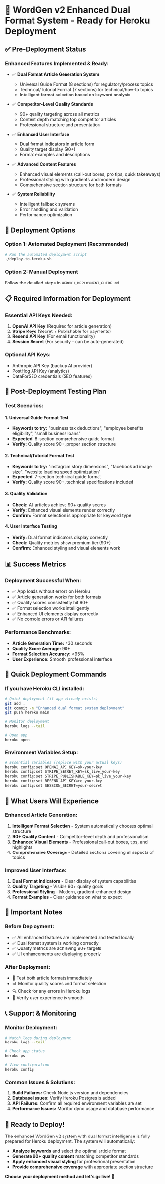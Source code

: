 # 🚀 WordGen v2 Enhanced Dual Format System - Ready for Heroku Deployment

## ✅ Pre-Deployment Status

### **Enhanced Features Implemented & Ready:**
- ✅ **Dual Format Article Generation System**
  - Universal Guide Format (8 sections) for regulatory/process topics
  - Technical/Tutorial Format (7 sections) for technical/how-to topics
  - Intelligent format selection based on keyword analysis

- ✅ **Competitor-Level Quality Standards**
  - 90+ quality targeting across all metrics
  - Content depth matching top competitor articles
  - Professional structure and presentation

- ✅ **Enhanced User Interface**
  - Dual format indicators in article form
  - Quality target display (90+)
  - Format examples and descriptions

- ✅ **Advanced Content Features**
  - Enhanced visual elements (call-out boxes, pro tips, quick takeaways)
  - Professional styling with gradients and modern design
  - Comprehensive section structure for both formats

- ✅ **System Reliability**
  - Intelligent fallback systems
  - Error handling and validation
  - Performance optimization

## 🎯 Deployment Options

### **Option 1: Automated Deployment (Recommended)**
```bash
# Run the automated deployment script
./deploy-to-heroku.sh
```

### **Option 2: Manual Deployment**
Follow the detailed steps in `HEROKU_DEPLOYMENT_GUIDE.md`

## 📋 Required Information for Deployment

### **Essential API Keys Needed:**
1. **OpenAI API Key** (Required for article generation)
2. **Stripe Keys** (Secret + Publishable for payments)
3. **Resend API Key** (For email functionality)
4. **Session Secret** (For security - can be auto-generated)

### **Optional API Keys:**
- Anthropic API Key (backup AI provider)
- PostHog API Key (analytics)
- DataForSEO credentials (SEO features)

## 🧪 Post-Deployment Testing Plan

### **Test Scenarios:**

#### **1. Universal Guide Format Test**
- **Keywords to try:** "business tax deductions", "employee benefits eligibility", "small business loans"
- **Expected:** 8-section comprehensive guide format
- **Verify:** Quality score 90+, proper section structure

#### **2. Technical/Tutorial Format Test**
- **Keywords to try:** "instagram story dimensions", "facebook ad image size", "website loading speed optimization"
- **Expected:** 7-section technical guide format
- **Verify:** Quality score 90+, technical specifications included

#### **3. Quality Validation**
- **Check:** All articles achieve 90+ quality scores
- **Verify:** Enhanced visual elements render correctly
- **Confirm:** Format selection is appropriate for keyword type

#### **4. User Interface Testing**
- **Verify:** Dual format indicators display correctly
- **Check:** Quality metrics show premium tier (90+)
- **Confirm:** Enhanced styling and visual elements work

## 📊 Success Metrics

### **Deployment Successful When:**
- ✅ App loads without errors on Heroku
- ✅ Article generation works for both formats
- ✅ Quality scores consistently hit 90+
- ✅ Format selection works intelligently
- ✅ Enhanced UI elements display correctly
- ✅ No console errors or API failures

### **Performance Benchmarks:**
- **Article Generation Time:** <30 seconds
- **Quality Score Average:** 90+
- **Format Selection Accuracy:** >95%
- **User Experience:** Smooth, professional interface

## 🔧 Quick Deployment Commands

### **If you have Heroku CLI installed:**
```bash
# Quick deployment (if app already exists)
git add .
git commit -m "Enhanced dual format system deployment"
git push heroku main

# Monitor deployment
heroku logs --tail

# Open app
heroku open
```

### **Environment Variables Setup:**
```bash
# Essential variables (replace with your actual keys)
heroku config:set OPENAI_API_KEY=sk-your-key
heroku config:set STRIPE_SECRET_KEY=sk_live_your-key
heroku config:set STRIPE_PUBLISHABLE_KEY=pk_live_your-key
heroku config:set RESEND_API_KEY=re_your-key
heroku config:set SESSION_SECRET=your-secret
```

## 🎉 What Users Will Experience

### **Enhanced Article Generation:**
1. **Intelligent Format Selection** - System automatically chooses optimal structure
2. **90+ Quality Content** - Competitor-level depth and professionalism
3. **Enhanced Visual Elements** - Professional call-out boxes, tips, and highlights
4. **Comprehensive Coverage** - Detailed sections covering all aspects of topics

### **Improved User Interface:**
1. **Dual Format Indicators** - Clear display of system capabilities
2. **Quality Targeting** - Visible 90+ quality goals
3. **Professional Styling** - Modern, gradient-enhanced design
4. **Format Examples** - Clear guidance on what to expect

## 🚨 Important Notes

### **Before Deployment:**
- ✅ All enhanced features are implemented and tested locally
- ✅ Dual format system is working correctly
- ✅ Quality metrics are achieving 90+ targets
- ✅ UI enhancements are displaying properly

### **After Deployment:**
- 🧪 Test both article formats immediately
- 📊 Monitor quality scores and format selection
- 🔍 Check for any errors in Heroku logs
- 👥 Verify user experience is smooth

## 📞 Support & Monitoring

### **Monitor Deployment:**
```bash
# Watch logs during deployment
heroku logs --tail

# Check app status
heroku ps

# View configuration
heroku config
```

### **Common Issues & Solutions:**
1. **Build Failures:** Check Node.js version and dependencies
2. **Database Issues:** Verify Heroku Postgres is added
3. **API Failures:** Confirm all required environment variables are set
4. **Performance Issues:** Monitor dyno usage and database performance

## 🎯 Ready to Deploy!

The enhanced WordGen v2 system with dual format intelligence is fully prepared for Heroku deployment. The system will automatically:

- **Analyze keywords** and select the optimal article format
- **Generate 90+ quality content** matching competitor standards
- **Apply enhanced visual styling** for professional presentation
- **Provide comprehensive coverage** with appropriate section structure

**Choose your deployment method and let's go live! 🚀**
